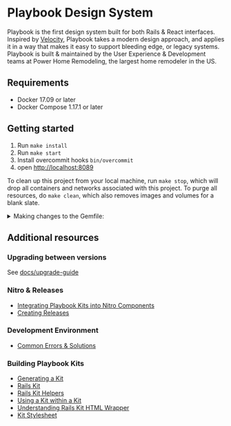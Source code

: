 # Playbook Design System

Playbook is the first design system built for both Rails & React interfaces. Inspired by [Velocity](https://www.invisionapp.com/inside-design/design-resources/design-system-dashboard-ui-kit/), Playbook takes a modern design approach, and applies it in a way that makes it easy to support bleeding edge, or legacy systems. Playbook is built & maintained by the User Experience & Development teams at Power Home Remodeling, the largest home remodeler in the US.

## Requirements

- Docker 17.09 or later
- Docker Compose 1.17.1 or later

## Getting started

1. Run `make install`
1. Run `make start`
1. Install overcommit hooks `bin/overcommit`
1. open [http://localhost:8089](http://localhost:8089)

To clean up this project from your local machine, run `make stop`, which will drop all containers and networks associated with this project. To purge all resources, do `make clean`, which also removes images and volumes for a blank slate.


<details><summary>Making changes to the Gemfile:</summary>
<p>

* Stop the `make start` process
* Run `make bundle` to (un-)install gems and update the `Gemfile.lock`
* Re-start the server with `make start`

To run the tests, do `bin/test`. To launch a shell in the container run `make shell`, or to launch a Rails console run `make console`

</p>
</details>

## Additional resources

### Upgrading between versions

See [docs/upgrade-guide](./docs/upgrade-guide)

### Nitro & Releases

* [Integrating Playbook Kits into Nitro Components](https://github.com/powerhome/playbook/wiki/Integrating-Playbook-Kits-into-Nitro-Components)
* [Creating Releases](https://github.com/powerhome/playbook/wiki/Releasing-a-New-Version)

### Development Environment

* [Common Errors & Solutions](https://github.com/powerhome/playbook/wiki/Common-Errors-&-Solutions)

### Building Playbook Kits

* [Generating a Kit](https://github.com/powerhome/playbook/wiki/Generating-a-Kit)
* [Rails Kit](https://github.com/powerhome/playbook/wiki/Rails-Kit)
* [Rails Kit Helpers](https://github.com/powerhome/playbook/wiki/Rails-Kit-Helpers)
* [Using a Kit within a Kit](https://github.com/powerhome/playbook/wiki/Using-a-Kit-within-a-Kit)
* [Understanding Rails Kit HTML Wrapper](https://github.com/powerhome/playbook/wiki/Understanding-Rails-Kit-HTML-Wrapper)
* [Kit Stylesheet](https://github.com/powerhome/playbook/wiki/Kit-Stylesheet)

